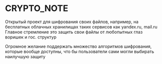 # CRYPTO_NOTE
Открытый проект для шифрования своих файлов, например, на бесплатных облачных хранилищах таких сервисов как yandex.ru, mail.ru
Главное стремление это защить свои файлы от любопытных глаз воришек и гос. структур

Огромное желание поддержать множество алгоритмов шифрования, которые вообще доступны, что бы пользователи сами могли выбирать наилучшую защиту
